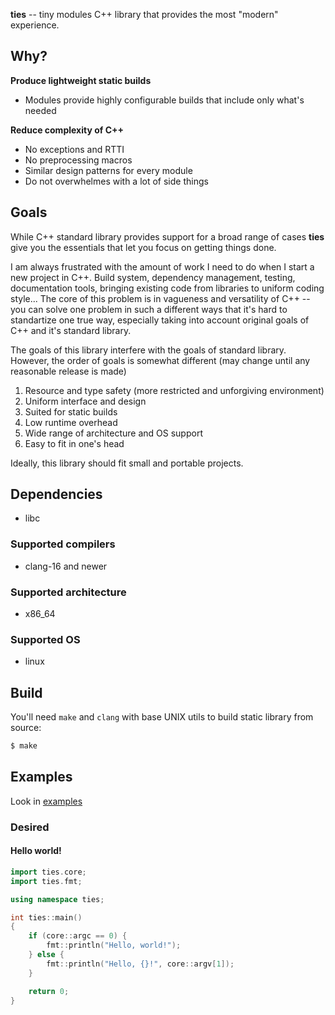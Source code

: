 **ties** -- tiny modules C++ library that provides the most "modern" experience.

## Why?

**Produce lightweight static builds**

- Modules provide highly configurable builds that include only what's needed

**Reduce complexity of C++**

- No exceptions and RTTI
- No preprocessing macros
- Similar design patterns for every module
- Do not overwhelmes with a lot of side things

## Goals

While C++ standard library provides support for a broad range of cases **ties**
give you the essentials that let you focus on getting things done.

I am always frustrated with the amount of work I need to do when I start a new
project in C++. Build system, dependency management, testing, documentation
tools, bringing existing code from libraries to uniform coding style... The core
of this problem is in vagueness and versatility of C++ -- you can solve one
problem in such a different ways that it's hard to standartize one true way,
especially taking into account original goals of C++ and it's standard library.

The goals of this library interfere with the goals of standard library. However,
the order of goals is somewhat different (may change until any reasonable
release is made)

1. Resource and type safety (more restricted and unforgiving environment)
2. Uniform interface and design
3. Suited for static builds
4. Low runtime overhead
5. Wide range of architecture and OS support
6. Easy to fit in one's head

Ideally, this library should fit small and portable projects.

## Dependencies

- libc

### Supported compilers

- clang-16 and newer

### Supported architecture

- x86_64

### Supported OS

- linux

## Build

You'll need `make` and `clang` with base UNIX utils to build static library
from source:

```sh
$ make
```

## Examples

Look in [examples](/examples/)

### Desired

#### Hello world!

```cpp
import ties.core;
import ties.fmt;

using namespace ties;

int ties::main()
{
    if (core::argc == 0) {
        fmt::println("Hello, world!");
    } else {
        fmt::println("Hello, {}!", core::argv[1]);
    }

    return 0;
}
```

